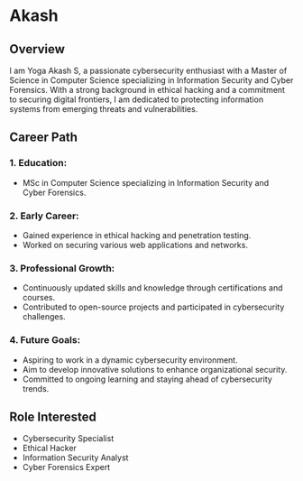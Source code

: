# Akash

## Overview
  I am Yoga Akash S, a passionate cybersecurity enthusiast with a Master of Science in Computer Science specializing in Information Security and Cyber Forensics. With a strong background in ethical hacking and a commitment to securing digital frontiers, I am dedicated to protecting information systems from emerging threats and vulnerabilities.

## Career Path
### 1. Education:
- MSc in Computer Science specializing in Information Security and Cyber Forensics.
  
### 2. Early Career:
- Gained experience in ethical hacking and penetration testing.
- Worked on securing various web applications and networks.
  
### 3. Professional Growth:
- Continuously updated skills and knowledge through certifications and courses.
- Contributed to open-source projects and participated in cybersecurity challenges.
  
### 4. Future Goals:
- Aspiring to work in a dynamic cybersecurity environment.
- Aim to develop innovative solutions to enhance organizational security.
- Committed to ongoing learning and staying ahead of cybersecurity trends.

## Role Interested
- Cybersecurity Specialist
- Ethical Hacker
- Information Security Analyst
- Cyber Forensics Expert
